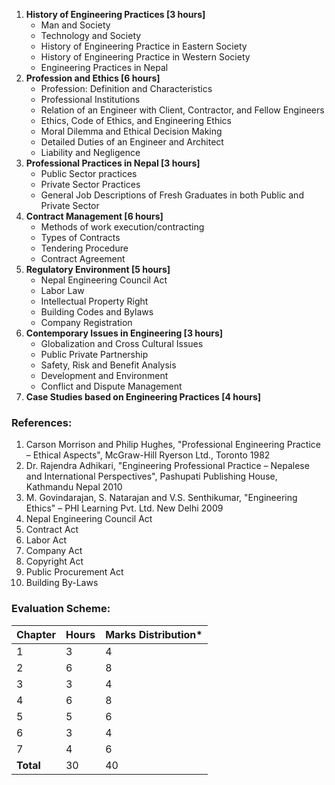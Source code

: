1. **History of Engineering Practices [3 hours]**
    * Man and Society
    * Technology and Society
    * History of Engineering Practice in Eastern Society
    * History of Engineering Practice in Western Society
    * Engineering Practices in Nepal
2. **Profession and Ethics [6 hours]**
    * Profession: Definition and Characteristics
    * Professional Institutions
    * Relation of an Engineer with Client, Contractor, and Fellow Engineers
    * Ethics, Code of Ethics, and Engineering Ethics
    * Moral Dilemma and Ethical Decision Making
    * Detailed Duties of an Engineer and Architect
    * Liability and Negligence
3. **Professional Practices in Nepal [3 hours]**
    * Public Sector practices
    * Private Sector Practices
    * General Job Descriptions of Fresh Graduates in both Public and Private Sector
4. **Contract Management [6 hours]**
    * Methods of work execution/contracting
    * Types of Contracts
    * Tendering Procedure
    * Contract Agreement
5. **Regulatory Environment [5 hours]**
    * Nepal Engineering Council Act
    * Labor Law
    * Intellectual Property Right
    * Building Codes and Bylaws
    * Company Registration
6. **Contemporary Issues in Engineering [3 hours]**
    * Globalization and Cross Cultural Issues
    * Public Private Partnership
    * Safety, Risk and Benefit Analysis
    * Development and Environment
    * Conflict and Dispute Management
7. **Case Studies based on Engineering Practices [4 hours]**

### References:

1. Carson Morrison and Philip Hughes, "Professional Engineering Practice – Ethical Aspects", McGraw-Hill Ryerson Ltd., Toronto 1982
2. Dr. Rajendra Adhikari, "Engineering Professional Practice – Nepalese and International Perspectives", Pashupati Publishing House, Kathmandu Nepal 2010
3. M. Govindarajan, S. Natarajan and V.S. Senthikumar, "Engineering Ethics" – PHI Learning Pvt. Ltd. New Delhi 2009
4. Nepal Engineering Council Act
5. Contract Act
6. Labor Act
7. Company Act
8. Copyright Act
9. Public Procurement Act
10. Building By-Laws

### Evaluation Scheme:

| Chapter   | Hours | Marks Distribution* |
| --------- | ----- | ------------------- |
| 1         | 3     | 4                   |
| 2         | 6     | 8                   |
| 3         | 3     | 4                   |
| 4         | 6     | 8                   |
| 5         | 5     | 6                   |
| 6         | 3     | 4                   |
| 7         | 4     | 6                   |
| **Total** | 30    | 40                  |

